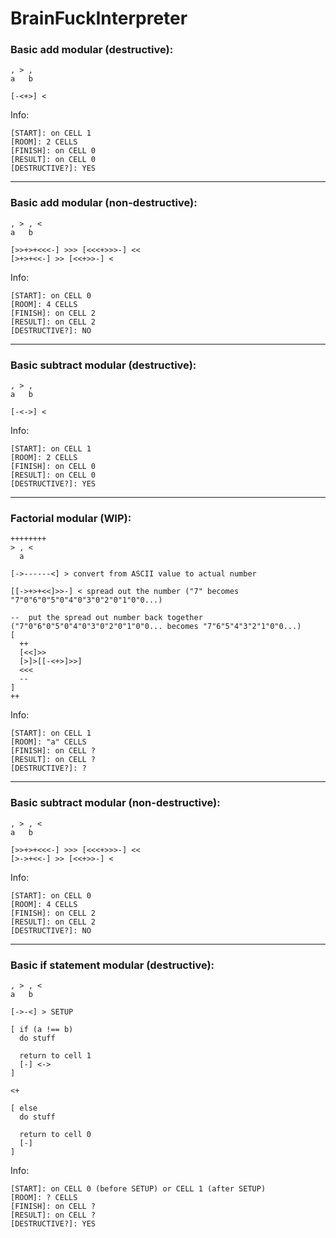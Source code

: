 # BrainFuckInterpreter

### Basic add modular (destructive):
```
, > ,
a   b

[-<+>] <
```
Info:
```
[START]: on CELL 1
[ROOM]: 2 CELLS
[FINISH]: on CELL 0
[RESULT]: on CELL 0
[DESTRUCTIVE?]: YES
```
___

### Basic add modular (non-destructive):
```
, > , <
a   b

[>>+>+<<<-] >>> [<<<+>>>-] <<
[>+>+<<-] >> [<<+>>-] <
```
Info:
```
[START]: on CELL 0
[ROOM]: 4 CELLS
[FINISH]: on CELL 2
[RESULT]: on CELL 2
[DESTRUCTIVE?]: NO
```
___

### Basic subtract modular (destructive):
```
, > ,
a   b

[-<->] <
```
Info:
```
[START]: on CELL 1
[ROOM]: 2 CELLS
[FINISH]: on CELL 0
[RESULT]: on CELL 0
[DESTRUCTIVE?]: YES
```

___

### Factorial modular (WIP):
```
++++++++
> , <
  a

[->------<] > convert from ASCII value to actual number

[[->+>+<<]>>-] < spread out the number ("7" becomes "7"0"6"0"5"0"4"0"3"0"2"0"1"0"0...)

--  put the spread out number back together ("7"0"6"0"5"0"4"0"3"0"2"0"1"0"0... becomes "7"6"5"4"3"2"1"0"0...)
[
  ++
  [<<]>>
  [>]>[[-<+>]>>]
  <<<
  --
]
++
```
Info:
```
[START]: on CELL 1
[ROOM]: "a" CELLS
[FINISH]: on CELL ?
[RESULT]: on CELL ?
[DESTRUCTIVE?]: ?
```
___

### Basic subtract modular (non-destructive):
```
, > , <
a   b

[>>+>+<<<-] >>> [<<<+>>>-] <<
[>->+<<-] >> [<<+>>-] <
```
Info:
```
[START]: on CELL 0
[ROOM]: 4 CELLS
[FINISH]: on CELL 2
[RESULT]: on CELL 2
[DESTRUCTIVE?]: NO
```

___

### Basic if statement modular (destructive):
```
, > , <
a   b

[->-<] > SETUP

[ if (a !== b)
  do stuff
  
  return to cell 1
  [-] <->
]

<+

[ else
  do stuff
  
  return to cell 0
  [-]
]
```
Info:
```
[START]: on CELL 0 (before SETUP) or CELL 1 (after SETUP)
[ROOM]: ? CELLS
[FINISH]: on CELL ?
[RESULT]: on CELL ?
[DESTRUCTIVE?]: YES
```

